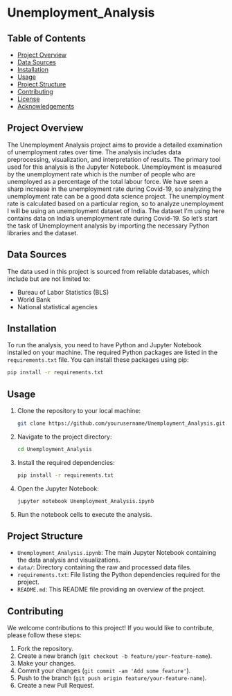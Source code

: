 # Unemployment_Analysis

## Table of Contents

- [Project Overview](#project-overview)
- [Data Sources](#data-sources)
- [Installation](#installation)
- [Usage](#usage)
- [Project Structure](#project-structure)
- [Contributing](#contributing)
- [License](#license)
- [Acknowledgements](#acknowledgements)

## Project Overview

The Unemployment Analysis project aims to provide a detailed examination of unemployment rates over time. The analysis includes data preprocessing, visualization, and interpretation of results. The primary tool used for this analysis is the Jupyter Notebook.
Unemployment is measured by the unemployment rate which is the number of people who are unemployed as a percentage of the total labour force. We have seen a sharp increase in the unemployment rate during Covid-19, so analyzing the unemployment rate can be a good data science project.
The unemployment rate is calculated based on a particular region, so to analyze unemployment I will be using an unemployment dataset of India. The dataset I’m using here contains data on India’s unemployment rate during Covid-19. So let’s start the task of Unemployment analysis by importing the necessary Python libraries and the dataset.

## Data Sources

The data used in this project is sourced from reliable databases, which include but are not limited to:
- Bureau of Labor Statistics (BLS)
- World Bank
- National statistical agencies

## Installation

To run the analysis, you need to have Python and Jupyter Notebook installed on your machine. The required Python packages are listed in the `requirements.txt` file. You can install these packages using pip:

```bash
pip install -r requirements.txt
```

## Usage

1. Clone the repository to your local machine:
    ```bash
    git clone https://github.com/yourusername/Unemployment_Analysis.git
    ```

2. Navigate to the project directory:
    ```bash
    cd Unemployment_Analysis
    ```

3. Install the required dependencies:
    ```bash
    pip install -r requirements.txt
    ```

4. Open the Jupyter Notebook:
    ```bash
    jupyter notebook Unemployment_Analysis.ipynb
    ```

5. Run the notebook cells to execute the analysis.

## Project Structure

- `Unemployment_Analysis.ipynb`: The main Jupyter Notebook containing the data analysis and visualizations.
- `data/`: Directory containing the raw and processed data files.
- `requirements.txt`: File listing the Python dependencies required for the project.
- `README.md`: This README file providing an overview of the project.

## Contributing

We welcome contributions to this project! If you would like to contribute, please follow these steps:

1. Fork the repository.
2. Create a new branch (`git checkout -b feature/your-feature-name`).
3. Make your changes.
4. Commit your changes (`git commit -am 'Add some feature'`).
5. Push to the branch (`git push origin feature/your-feature-name`).
6. Create a new Pull Request.

